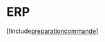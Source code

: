 # ERP

[!include[preparationcommande](erp.preparationcommande.autogen.md)]









































































































